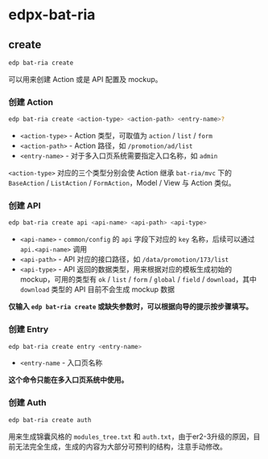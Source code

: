 # edpx-bat-ria

## create

```bash
edp bat-ria create
```

可以用来创建 Action 或是 API 配置及 mockup。

### 创建 Action

```bash
edp bat-ria create <action-type> <action-path> <entry-name>?
```

* `<action-type>` - Action 类型，可取值为 `action` / `list` / `form`
* `<action-path>` - Action 路径，如 `/promotion/ad/list`
* `<entry-name>` - 对于多入口页系统需要指定入口名称，如 `admin`

`<action-type>` 对应的三个类型分别会使 Action 继承 `bat-ria/mvc` 下的 `BaseAction` / `ListAction` / `FormAction`，Model / View 与 Action 类似。

### 创建 API

```bash
edp bat-ria create api <api-name> <api-path> <api-type>
```

* `<api-name>` - `common/config` 的 `api` 字段下对应的 `key` 名称，后续可以通过 `api.<api-name>` 调用
* `<api-path>` - API 对应的接口路径，如 `/data/promotion/173/list`
* `<api-type>` - API 返回的数据类型，用来根据对应的模板生成初始的 mockup，可用的类型有 `ok` / `list` / `form` / `global` / `field` / `download`，其中 `download` 类型的 API 目前不会生成 mockup 数据

**仅输入 `edp bat-ria create` 或缺失参数时，可以根据向导的提示按步骤填写。**

### 创建 Entry

```bash
edp bat-ria create entry <entry-name>
```

* `<entry-name` - 入口页名称

**这个命令只能在多入口页系统中使用。**

### 创建 Auth

```bash
edp bat-ria create auth
```

用来生成锦囊风格的 `modules_tree.txt` 和 `auth.txt`，由于er2-3升级的原因，目前无法完全生成，生成的内容为大部分可预判的结构，注意手动修改。
